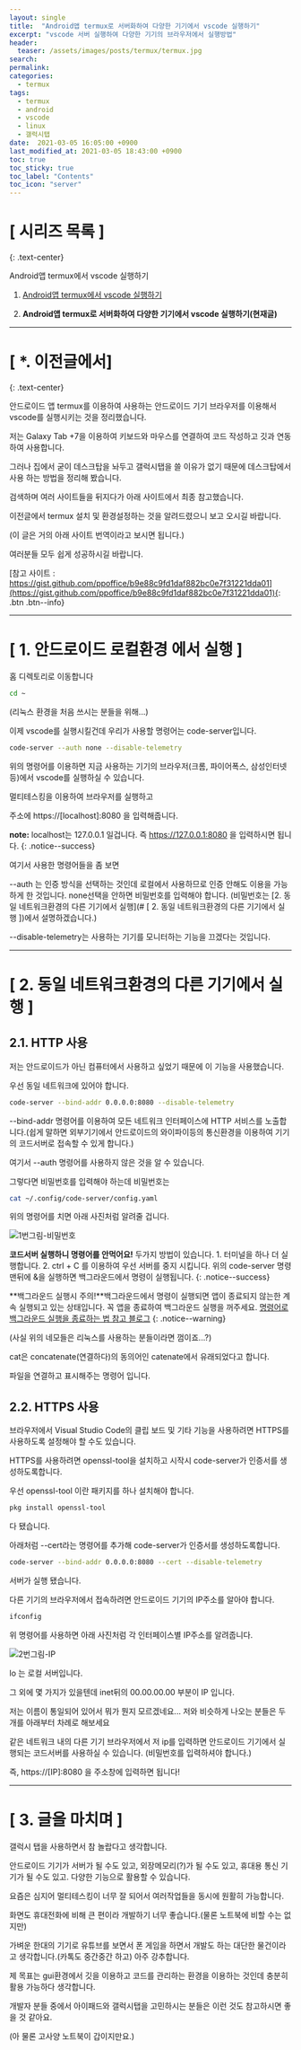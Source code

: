 ```yaml
---
layout: single
title:  "Android앱 termux로 서버화하여 다양한 기기에서 vscode 실행하기"
excerpt: "vscode 서버 실행하여 다양한 기기의 브라우저에서 실행방법"
header:
  teaser: /assets/images/posts/termux/termux.jpg
search:
permalink:
categories: 
  - termux
tags:
  - termux
  - android
  - vscode
  - linux
  - 갤럭시탭
date:  2021-03-05 16:05:00 +0900
last_modified_at: 2021-03-05 18:43:00 +0900
toc: true
toc_sticky: true
toc_label: "Contents"
toc_icon: "server"
---
```


# [ 시리즈 목록 ]
{: .text-center}

Android앱 termux에서 vscode 실행하기

1. [Android앱 termux에서 vscode 실행하기](https://jungeu1509.github.io/termux/termux-vscode-run/)

2. **Android앱 termux로 서버화하여 다양한 기기에서 vscode 실행하기(현재글)**


---

# [ *. 이전글에서]
{: .text-center}

안드로이드 앱 termux를 이용하여 사용하는 안드로이드 기기 브라우저를 이용해서 vscode를 실행시키는 것을 정리했습니다.

저는 Galaxy Tab +7을 이용하여 키보드와 마우스를 연결하여 코드 작성하고 깃과 연동하여 사용합니다.

그러나 집에서 굳이 데스크탑을 놔두고 갤럭시탭을 쓸 이유가 없기 때문에 데스크탑에서 사용 하는 방법을 정리해 봤습니다.

검색하며 여러 사이트들을 뒤지다가 아래 사이트에서 최종 참고했습니다. 

이전글에서 termux 설치 및 환경설정하는 것을 알려드렸으니 보고 오시길 바랍니다.

(이 글은 거의 아래 사이트 번역이라고 보시면 됩니다.)

여러분들 모두 쉽게 성공하시길 바랍니다. 

[참고 사이트 : https://gist.github.com/ppoffice/b9e88c9fd1daf882bc0e7f31221dda01](https://gist.github.com/ppoffice/b9e88c9fd1daf882bc0e7f31221dda01){: .btn .btn--info}

---

# [ 1. 안드로이드 로컬환경 에서 실행 ]

홈 디렉토리로 이동합니다
```bash
cd ~
```

(리눅스 환경을 처음 쓰시는 분들을 위해...)

이제 vscode를 실행시킬건데 우리가 사용할 명령어는 code-server입니다.

```bash
code-server --auth none --disable-telemetry
```

위의 명령어를 이용하면 지금 사용하는 기기의 브라우저(크롬, 파이어폭스, 삼성인터넷 등)에서 vscode를 실행하실 수 있습니다.

멀티테스킹을 이용하여 브라우저를 실행하고

주소에 https://[localhost]:8080 을 입력해줍니다.

**note:** localhost는 127.0.0.1 일겁니다.
즉 https://127.0.0.1:8080 을 입력하시면 됩니다. 
{: .notice--success}

여기서 사용한 명령어들을 좀 보면

--auth 는 인증 방식을 선택하는 것인데 로컬에서 사용하므로 인증 안해도 이용을 가능하게 한 것입니다. none선택을 안하면 비밀번호를 입력해야 합니다.
(비밀번호는 [2. 동일 네트워크환경의 다른 기기에서 실행](# [ 2. 동일 네트워크환경의 다른 기기에서 실행 ])에서 설명하겠습니다.)

--disable-telemetry는 사용하는 기기를 모니터하는 기능을 끄겠다는 것입니다.

---

# [ 2. 동일 네트워크환경의 다른 기기에서 실행 ]

## 2.1. HTTP 사용

저는 안드로이드가 아닌 컴퓨터에서 사용하고 싶었기 때문에 이 기능을 사용했습니다.

우선 동일 네트워크에 있어야 합니다.

```bash
code-server --bind-addr 0.0.0.0:8080 --disable-telemetry
```
--bind-addr 명령어를 이용하여 모든 네트워크 인터페이스에 HTTP 서비스를 노출합니다.(쉽게 말하면 외부기기에서 안드로이드의 와이파이등의 통신환경을 이용하여 기기의 코드서버로 접속할 수 있게 합니다.)

여기서 --auth 명령어를 사용하지 않은 것을 알 수 있습니다.

그렇다면 비밀번호를 입력해야 하는데 비밀번호는 

```bash
cat ~/.config/code-server/config.yaml
```

위의 명령어를 치면 아래 사진처럼 알려줄 겁니다.

![1번그림-비밀번호](/assets/images/posts/termux/20210305/Termux_1.jpg "vscode-server_pw")

**코드서버 실행하니 명령어를 안먹어요!** 두가지 방법이 있습니다. 1. 터미널을 하나 더 실행합니다. 2. ctrl + C 를 이용하여 우선 서버를 중지 시킵니다. 위의 code-server 명령맨뒤에 &을 실행하면 백그라운드에서 명령이 실행됩니다.
{: .notice--success}

 **백그라운드 실행시 주의!**백그라운드에서 명령이 실행되면 앱이 종료되지 않는한 계속 실행되고 있는 상태입니다. 꼭 앱을 종료하여 백그라운드 실행을 꺼주세요. [명령어로 백그라운드 실행을 종료하는 법 참고 블로그](https://valuefactory.tistory.com/164)
{: .notice--warning}

(사실 위의 네모들은 리눅스를 사용하는 분들이라면 껌이죠...?)

cat은 concatenate(연결하다)의 동의어인 catenate에서 유래되었다고 합니다. 

파일을 연결하고 표시해주는 명령어 입니다.

## 2.2. HTTPS 사용

브라우저에서 Visual Studio Code의 클립 보드 및 기타 기능을 사용하려면 HTTPS를 사용하도록 설정해야 할 수도 있습니다. 

HTTPS를 사용하려면 openssl-tool을 설치하고 시작시 code-server가 인증서를 생성하도록합니다.

우선 openssl-tool 이란 패키지를 하나 설치해야 합니다.

```bash
pkg install openssl-tool
```

다 됐습니다.

아래처럼 --cert라는 명령어를 추가해 code-server가 인증서를 생성하도록합니다.

```bash
code-server --bind-addr 0.0.0.0:8080 --cert --disable-telemetry
```

서버가 실행 됐습니다.

다른 기기의 브라우저에서 접속하려면 안드로이드 기기의 IP주소를 알아야 합니다.

```bash
ifconfig
```
위 명령어를 사용하면 아래 사진처럼 각 인터페이스별 IP주소를 알려줍니다.

![2번그림-IP](/assets/images/posts/termux/20210305/Termux_2.jpg "vscode-server_ip")

lo 는 로컬 서버입니다.

그 외에 몇 가지가 있을텐데 inet뒤의 00.00.00.00 부분이 IP 입니다.

저는 이름이 통일되어 있어서 뭐가 뭔지 모르겠네요... 저와 비슷하게 나오는 분들은 두개를 아래부터 차례로 해보세요

같은 네트워크 내의 다른 기기 브라우저에서 저 ip를 입력하면 안드로이드 기기에서 실행되는 코드서버를 사용하실 수 있습니다. (비밀번호를 입력하셔야 합니다.)

즉, https://[IP]:8080 을 주소창에 입력하면 됩니다!

---

# [ 3. 글을 마치며 ]

갤럭시 탭을 사용하면서 참 놀랍다고 생각합니다.

안드로이드 기기가 서버가 될 수도 있고, 외장메모리(?)가 될 수도 있고, 휴대용 통신 기기가 될 수도 있고. 다양한 기능으로 활용할 수 있습니다.

요즘은 심지어 멀티테스킹이 너무 잘 되어서 여러작업들을 동시에 원활히 가능합니다.

화면도 휴대전화에 비해 큰 편이라 개발하기 너무 좋습니다.(물론 노트북에 비할 수는 없지만)

가벼운 한대의 기기로 유튜브를 보면서 폰 게임을 하면서 개발도 하는 대단한 물건이라고 생각합니다.(카톡도 중간중간 하고) 아주 강추합니다.

제 목표는 gui환경에서 깃을 이용하고 코드를 관리하는 환경을 이용하는 것인데 충분히 활용 가능하다 생각합니다.

개발자 분들 중에서 아이패드와 갤럭시탭을 고민하시는 분들은 이런 것도 참고하시면 좋을 것 같아요. 

(아 물론 고사양 노트북이 갑이지만요.)
